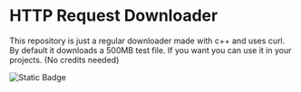 # HTTP Request Downloader

This repository is just a regular downloader made with c++ and uses curl.
By default it downloads a 500MB test file.
If you want you can use it in your projects. (No credits needed)

![Static Badge](https://img.shields.io/badge/status-not_verified-red)
